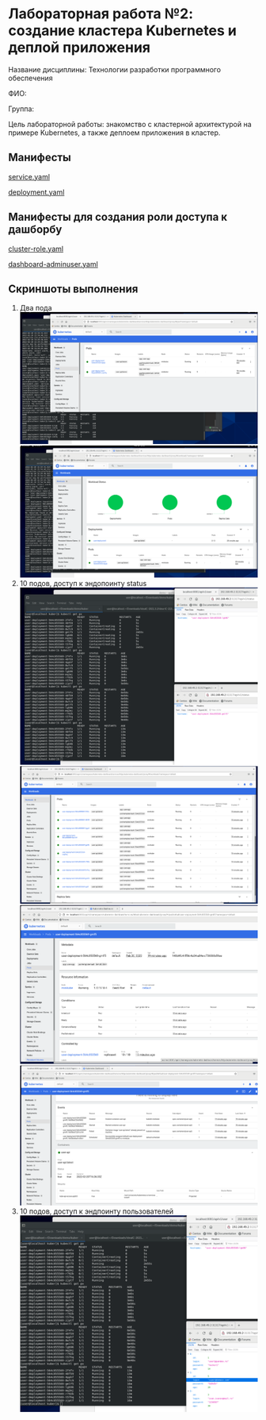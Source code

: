 # Лабораторная работа №2: создание кластера Kubernetes и деплой приложения

Название дисциплины: Технологии разработки программного обеспечения

ФИО: 

Группа:

Цель лабораторной работы: знакомство с кластерной архитектурой на примере Kubernetes, а также деплоем приложения в кластер.

## Манифесты
[service.yaml](kuber/service.yaml)

[deployment.yaml](kuber/deployment.yaml)

## Манифесты для создания роли доступа к дашборбу
[cluster-role.yaml](dashboard-roles/cluster-role.yaml)


[dashboard-adminuser.yaml](dashboard-roles/dashboard-adminuser.yaml)
## Скриншоты выполнения

1. Два пода
![Alt text](https://github.com/simple-user-tt/lab2/blob/46a9d37dd928b2f66b1d7682b90a05b42e0461b2/screenshots/2%20pods.png)
![Обзор](screenshots/2%20pods%202.png)
2. 10 подов, доступ к эндопоинту status
![Обращение к двум разным подам](screenshots/10%20pods%204.png)
![Обзор](screenshots/10%20pods%201.png)
![Обзор 1](screenshots/10%20pods%202.png)
![Обзор 2](screenshots/10%20pods%203.png)
3. 10 подов, доступ к эндпоинту пользователей
![Просмотр пользователей](screenshots/10%20pods%205.png)
